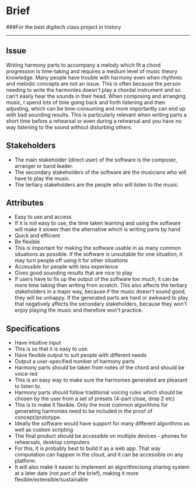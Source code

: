 

# Brief
###For the best digitech class project in history


----------


## Issue
Writing harmony parts to accompany a melody which fit a chord progression is time-taking and requires a medium level of music theory knowledge. Many people have trouble with harmony even when rhythmic and melodic concepts are not an issue. This is often because the person needing to write the harmonies doesn't play a chordal instrument and so can't easily hear the sounds in their head. When composing and arranging music, I spend lots of time going back and forth listening and then adjusting, which can be time-consuming and more importantly can end up with bad sounding results. This is particularly relevant when writing parts a short time before a rehearsal or even during a rehearsal and you have no way listening to the sound without disturbing others.

## Stakeholders
- The main stakeholder (direct user) of the software is the composer, arranger or band leader. 
- The secondary stakeholders of the software are the musicians who will have to play the music. 
- The tertiary stakeholders are the people who will listen to the music.

## Attributes
- Easy to use and access
 - If it is not easy to use, the time taken learning and using the software will make it slower than the alternative which is writing parts by hand
- Quick and efficient
- Be flexible
 - This is important for making the software usable in as many common situations as possible. If the software is unsuitable for one situation, it may turn people off using it for other situations
- Accessible for people with less experience
- Gives good sounding results that are nice to play
 - If users have to fix up the output of the software too much, it can be more time taking than writing from scratch. This also affects the tertiary stakeholders in a major way, because if the music doesn't sound good, they will be unhappy. If the generated parts are hard or awkward to play that negatively affects the secondary stakeholders, because they won't enjoy playing the music and therefore won't practice.


## Specifications

- Have intuitive input
 - This is so that it is easy to use. 
- Have flexible output to suit people with different needs
- Output a user-specified number of harmony parts
- Harmony parts should be taken from notes of the chord and should be voice-led
 - This is an easy way to make sure the harmonies generated are pleasant to listen to.
- Harmony parts should follow traditional voicing rules which should be chosen by the user from a set of presets (4-part close, drop 2 etc)
 - This is to make it flexible. Only the most common algorithms for generating harmonies need to be included in the proof of concept/prototype. 
 - Ideally the software would have support for many different algorithms as well as custom scripting
- The final product should be accessible on multiple devices - phones for rehearsals, desktop computers
 - For this, it is probably best to build it as a web app. That way computation can happen in the cloud, and it can be accessible on any platform. 
 - It will also make it easier to implement an algorithm/song sharing system at a later date (not part of the brief), making it more flexible/extensible/sustainable
